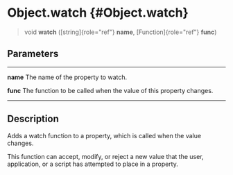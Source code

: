 Object.watch {#Object.watch}
============

> void **watch** ([string]{role="ref"} **name**, [Function]{role="ref"}
> **func**)

Parameters
----------

  ---------- -------------------------------------------------------------
  **name**   The name of the property to watch.

  **func**   The function to be called when the value of this property
             changes.
  ---------- -------------------------------------------------------------

Description
-----------

Adds a watch function to a property, which is called when the value
changes.

This function can accept, modify, or reject a new value that the user,
application, or a script has attempted to place in a property.
